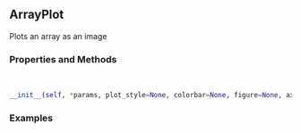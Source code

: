 ## <a id="McUtils.Plots.Plots.ArrayPlot">ArrayPlot</a>
Plots an array as an image

### Properties and Methods
<a id="McUtils.Plots.Plots.ArrayPlot.__init__" class="docs-object-method">&nbsp;</a>
```python
__init__(self, *params, plot_style=None, colorbar=None, figure=None, axes=None, subplot_kw=None, method='imshow', **opts): 
```

### Examples


